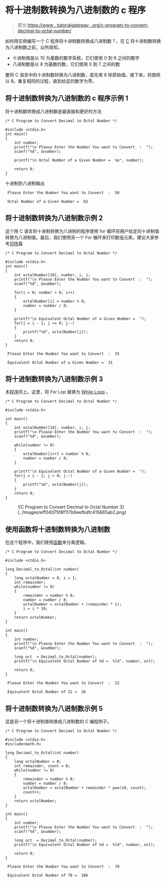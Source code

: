 # 将十进制数转换为八进制数的 c 程序

> 原文:[https://www . tutorialgateway . org/c-program-to-convert-decimal-to-octal-number/](https://www.tutorialgateway.org/c-program-to-convert-decimal-to-octal-number/)

如何用实例编写一个 C 程序将十进制数转换成八进制数？。在 [C](https://www.tutorialgateway.org/c-programming/) 将十进制数转换为八进制数之前，众所周知，

*   十进制值是以 10 为基数的数字系统，它们使用 0 到 9 之间的数字
*   八进制数是以 8 为基数的数，它们使用 0 到 7 之间的数

要将 C 语言中的十进制数转换为八进制数，首先用 8 除原始值。接下来，将商除以 8。重复相同的过程，直到给定的数字为零。

## 将十进制数转换为八进制数的 c 程序示例 1

将十进制数转换成八进制数是最直接和更好的方法

```
/* C Program to Convert Decimal to Octal Number */

#include <stdio.h>
int main() 
{
    int number;
    printf("\n Please Enter the Number You want to Convert  :  ");
    scanf("%d", &number);

    printf("\n Octal Number of a Given Number =  %o", number);

    return 0;
}
```

十进制到八进制输出

```
 Please Enter the Number You want to Convert  :  50

 Octal Number of a Given Number =  62
```

## 将十进制数转换为八进制数示例 2

这个用 C 语言将十进制转换为八进制的程序使用 for 循环将用户给定的十进制值转换为八进制值。最后，我们使用另一个 For 循环来打印数组元素。建议大家参考[印阵](https://www.tutorialgateway.org/c-program-to-print-elements-in-an-array/)篇

```
/* C Program to Convert Decimal to Octal Number */

#include <stdio.h>
int main() 
{
    int octalNumber[10], number, i, j;
    printf("\n Please Enter the Number You want to Convert  :  ");
    scanf("%d", &number);

    for(i = 0; number > 0; i++)
    {
        octalNumber[i] = number % 8;
        number = number / 8;
    }

    printf("\n Equivalent Octal Number of a Given Number =  ");
    for(j = i - 1; j >= 0; j--)  
    {
        printf("%d", octalNumber[j]);
    }
    return 0;
}
```

```
 Please Enter the Number You want to Convert  :  25

 Equivalent Octal Number of a Given Number =  31
```

## 将十进制数转换为八进制数示例 3

本[程序](https://www.tutorialgateway.org/c-programming-examples/)同上。这里，将 For Lop 替换为 [While Loop](https://www.tutorialgateway.org/while-loop-in-c/) 。

```
/* C Program to Convert Decimal to Octal Number */

#include <stdio.h>

int main() 
{
    int octalNumber[10], number, i, j;
    printf("\n Please Enter the Number You want to Convert  :  ");
    scanf("%d", &number);

    while(number != 0)
    {
        octalNumber[i++] = number % 8;
        number = number / 8;
    }

    printf("\n Equivalent Octal Number of a Given Number =  ");
    for(j = i - 1; j > 0; j--)  
    {
        printf("%d", octalNumber[j]);
    }
    return 0;
}

```

<figure class="wp-block-image">![C Program to Convert Decimal to Octal Number 3](../Images/eff04075f8f117b6eefbdfc415665ab2.png)</figure>

## 使用函数将十进制数转换为八进制数

在这个程序中，我们使用[函数](https://www.tutorialgateway.org/functions-in-c/)来分离逻辑。

```
/* C Program to Convert Decimal to Octal Number */

#include <stdio.h>

long Decimal_to_Octal(int number)
{
    long octalNumber = 0, i = 1;
    int remainder;
    while(number != 0)
    {
        remainder = number % 8;
        number = number / 8;
        octalNumber = octalNumber + (remainder * i);
        i = i * 10;
    }
    return octalNumber;
}

int main() 
{
    int number;
    printf("\n Please Enter the Number You want to Convert  :  ");
    scanf("%d", &number);

    long oct  = Decimal_to_Octal(number);
    printf("\n Equivalent Octal Number of %d =  %ld", number, oct);

    return 0;
}
```

```
 Please Enter the Number You want to Convert  :  22

 Equivalent Octal Number of 22 =  26
```

## 将十进制数转换为八进制数示例 5

这是另一个将十进制值转换成八进制数的 C 编程例子。

```
/* C Program to Convert Decimal to Octal Number */

#include <stdio.h>
#include<math.h>

long Decimal_to_Octal(int number)
{
    long octalNumber = 0;
    int remainder, count = 0;
    while(number != 0)
    {
        remainder = number % 8;
        number = number / 8;
        octalNumber = octalNumber + remainder * pow(10, count);
        count++;
    }
    return octalNumber;
}

int main() 
{
    int number;
    printf("\n Please Enter the Number You want to Convert  :  ");
    scanf("%d", &number);

    long oct  = Decimal_to_Octal(number);
    printf("\n Equivalent Octal Number of %d =  %ld", number, oct);

    return 0;
}
```

```
 Please Enter the Number You want to Convert  :  70

 Equivalent Octal Number of 70 =  106
```